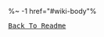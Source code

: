 %~ -1 href="#wiki-body"%

<kbd><a href="https://github.com/rqt/namecheap">Back To Readme</a></kbd>

<footer />